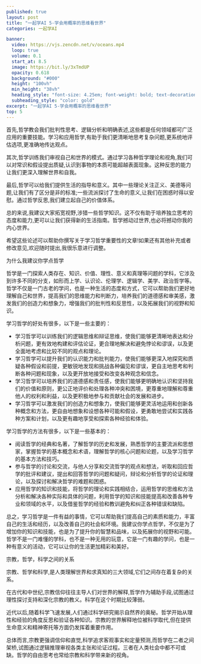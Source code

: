 ```yaml
---
published: true
layout: post
title: "一起学AI 5-学会用概率的思维看世界"
categories: 一起学AI

banner:
  video: https://vjs.zencdn.net/v/oceans.mp4
  loop: true
  volume: 0.1
  start_at: 8.5
  image: https://bit.ly/3xTmdUP
  opacity: 0.618
  background: "#000"
  height: "100vh"
  min_height: "38vh"
  heading_style: "font-size: 4.25em; font-weight: bold; text-decoration: underline"
  subheading_style: "color: gold"
excerpt: "一起学AI 5-学会用概率的思维看世界"
top: 5
---
```





首先,哲学教会我们批判性思考、逻辑分析和明确表述,这些都是任何领域都可广泛应用的重要技能。学习和应用哲学,有助于我们更清晰地思考复杂问题,更系统地评估选项,更准确地传达观点。

其次,哲学训练我们审视自己和世界的模式。通过学习各种哲学理论和视角,我们可以对常识和假设提出质疑,认识到事物的本质可能超越表面现象。这种反思的能力让我们更深入理解世界和自我。

最后,哲学可以给我们提供生活的指导和意义。其中一些理论关注正义、美德等问题,让我们有了区分是非的标准;一些流派探讨了生命的意义,让我们在困惑时得以安慰。通过哲学反思,我们建立起自己的价值体系。

总的来说,我建议大家拓宽视野,涉猎一些哲学知识。这不仅有助于培养独立思考的态度和能力,更可以让我们获得新的生活指南。哲学撼动过世界,也必将撼动你我的内心世界。

希望这些论述可以帮助你撰写关于学习哲学重要性的文章!如果还有其他补充或者修改意见,欢迎随时提出,我很乐意进行调整。


为什么我建议你学点哲学

哲学是一门探索人类存在、知识、价值、理性、意义和真理等问题的学科，它涉及到许多不同的分支，如形而上学、认识论、伦理学、逻辑学、美学、政治哲学等。哲学不仅是一门古老的学问，也是一种生活的态度和方式，它可以帮助我们更好地理解自己和世界，提高我们的思维能力和判断力，培养我们的道德感和审美感，激发我们的创造力和想象力，增强我们的批判性和反思性，以及拓展我们的视野和知识。

学习哲学的好处有很多，以下是一些主要的：

- 学习哲学可以训练我们的逻辑思维和辩证思维，使我们能够更清晰地表达和分析问题，更有效地构建和评估论证，更合理地解决和避免悖论和谬误，以及更全面地考虑和比较不同的观点和理论。
- 学习哲学可以提升我们的认识能力和批判能力，使我们能够更深入地探究和质疑各种假设和前提，更敏锐地发现和挑战各种偏见和谬误，更自主地思考和判断各种问题和现象，以及更开放地接受和改变各种观念和信念。
- 学习哲学可以培养我们的道德感和责任感，使我们能够更明确地认识和坚持我们的价值和原则，更公正地评价和处理各种冲突和困境，更尊重地理解和尊重他人的权利和利益，以及更积极地参与和贡献社会的发展和进步。
- 学习哲学可以激发我们的创造力和想象力，使我们能够更灵活地运用和创新各种概念和方法，更自由地想象和设想各种可能和假设，更勇敢地尝试和实践各种方案和计划，以及更有趣地享受和探索各种经验和体验。

学习哲学的方法有很多，以下是一些基本的：

- 阅读哲学的经典和名著，了解哲学的历史和发展，熟悉哲学的主要流派和思想家，掌握哲学的基本概念和术语，理解哲学的核心问题和论题，以及学习哲学的基本方法和技巧。
- 参与哲学的讨论和交流，与他人分享和交流哲学的观点和想法，听取和回应哲学的批评和建议，提出和回答哲学的问题和疑问，辩论和分析哲学的论证和理论，以及探讨和解决哲学的难题和困惑。
- 应用哲学的知识和技能，将哲学的理论和实践相结合，运用哲学的思维和方法分析和解决各种实际和具体的问题，利用哲学的知识和技能提高和改善各种专业和领域的水平，以及借鉴哲学的经验和教训避免和纠正各种错误和缺陷。

总之，学习哲学是一件有益的事情，它可以帮助我们提高自己的素质和能力，丰富自己的生活和经历，以及改善自己的社会和环境。我建议你学点哲学，不仅是为了增加你的知识和技能，也是为了提升你的智慧和品味，以及拓展你的视野和可能。哲学不是一门难懂的学科，也不是一种无用的玩意，它是一门有趣的学问，也是一种有意义的活动，它可以让你的生活更加精彩和美好。



宗教，哲学，科学之间的关系

宗教、哲学和科学,是人类理解世界和求真知的三大领域,它们之间存在着复杂的关系。

在古代和中世纪,宗教信仰往往主导人们对世界的解释,哲学作为辅助手段,试图通过理性探讨支持和深化宗教的教义。科学在这个时期比较薄弱。

近代以后,随着科学飞速发展,人们通过科学研究揭示自然界的奥秘。哲学开始从理性和经验的角度反思和验证各种知识。宗教的世界解释地位被科学取代,但在提供生命意义和精神寄托等方面仍发挥着重要作用。

总体而言,宗教更强调信仰和直觉,科学追求客观事实和定量预测,而哲学在二者之间架桥,试图通过逻辑推理审视各类主张和论证过程。三者在人类社会中都不可或缺。哲学的自由思考也常给宗教和科学带来新的视角。